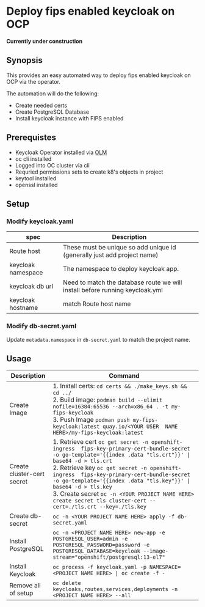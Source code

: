 # Deploy fips enabled keycloak on OCP
**Currently under construction**

## Synopsis
This provides an easy automated way to deploy fips enabled keycloak on OCP via the operator.

The automation will do the following:
- Create needed certs
- Create PostgreSQL Database
- Install keycloak instance with FIPS enabled


## Prerequistes

- Keycloak Operator installed via [OLM](https://www.keycloak.org/operator/installation)
- oc cli installed
- Logged into OC cluster via cli
- Requried permissions sets to create k8's objects in project
- keytool installed
- openssl installed

## Setup
### Modify keycloak.yaml

| spec | Description |
| --- | --- |
| Route host | These must be unique so add unique id (generally just add project name)
| keycloak namespace | The namespace to deploy keycloak app.
| keycloak db url | Need to match the database route we will install before running keycloak.yml
| keycloak hostname | match Route host name

### Modify db-secret.yaml

Update `metadata.namespace` in `db-secret.yaml` to match the project name.

## Usage
| Description | Command |
| ----------- | ------- |
Create Image  | 1. Install certs: `cd certs && ./make_keys.sh && cd ../` <br> 2. Build image: `podman build --ulimit nofile=16384:65536 --arch=x86_64 . -t my-fips-keycloak` <br> 3. Push Image `podman push my-fips-keycloak:latest quay.io/<YOUR USER  NAME HERE>/my-fips-keycloak:latest`
Create cluster-cert secret  | 1. Retrieve cert `oc get secret -n openshift-ingress  fips-key-primary-cert-bundle-secret -o go-template='{{index .data "tls.crt"}}' \| base64 -d > tls.crt` <br> 2. Retrieve key `oc get secret -n openshift-ingress  fips-key-primary-cert-bundle-secret -o go-template='{{index .data "tls.key"}}' \| base64 -d > tls.key` <br> 3. Create secret `oc -n <YOUR PROJECT NAME HERE> create secret tls cluster-cert --cert=./tls.crt --key=./tls.key`
Create db-secret | `oc -n <YOUR PROJECT NAME HERE> apply -f db-secret.yaml`
Install PostgreSQL | `oc -n <PROJECT NAME HERE> new-app -e POSTGRESQL_USER=admin -e POSTGRESQL_PASSWORD=password -e POSTGRESQL_DATABASE=keycloak --image-stream="openshift/postgresql:13-el7"`   
Install Keycloak  | `oc process -f keycloak.yaml -p NAMESPACE=<PROJECT NAME HERE> \| oc create -f -`
Remove all of setup | `oc delete keycloaks,routes,services,deployments -n <PROJECT NAME HERE> --all`
